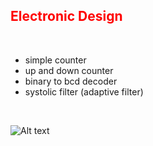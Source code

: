 
<h2><span style="color: red"> Electronic Design </span></h2>

</br>


- simple counter
- up and down counter
- binary to bcd decoder
- systolic filter (adaptive filter)

</br>

![Alt text](http://www.nkcelectronics.com/assets/images/NEXYS3-obl-400.jpg)





